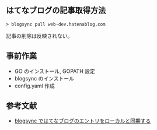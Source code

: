 ## はてなブログの記事取得方法
```
> blogsync pull web-dev.hatenablog.com
```

記事の削除は反映されない。


## 事前作業
- GO のインストール, GOPATH 設定
- blogsync のインストール
- config.yaml 作成


## 参考文献
- [blogsync ではてなブログのエントリをローカルと同期する](http://motemen.hatenablog.com/entry/2014/12/22/blogsync)

